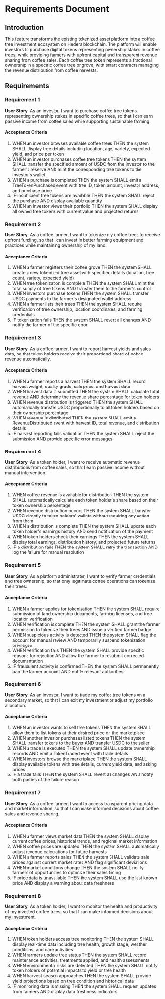 # Requirements Document

## Introduction

This feature transforms the existing tokenized asset platform into a coffee tree investment ecosystem on Hedera blockchain. The platform will enable investors to purchase digital tokens representing ownership stakes in coffee trees, while providing farmers with upfront capital and transparent revenue sharing from coffee sales. Each coffee tree token represents a fractional ownership in a specific coffee tree or grove, with smart contracts managing the revenue distribution from coffee harvests.

## Requirements

### Requirement 1

**User Story:** As an investor, I want to purchase coffee tree tokens representing ownership stakes in specific coffee trees, so that I can earn passive income from coffee sales while supporting sustainable farming.

#### Acceptance Criteria

1. WHEN an investor browses available coffee trees THEN the system SHALL display tree details including location, age, variety, expected yield, and price per token
2. WHEN an investor purchases coffee tree tokens THEN the system SHALL transfer the specified amount of USDC from the investor to the farmer's reserve AND mint the corresponding tree tokens to the investor's wallet
3. WHEN a purchase is completed THEN the system SHALL emit a TreeTokenPurchased event with tree ID, token amount, investor address, and purchase price
4. IF insufficient tree tokens are available THEN the system SHALL reject the purchase AND display available quantity
5. WHEN an investor views their portfolio THEN the system SHALL display all owned tree tokens with current value and projected returns

### Requirement 2

**User Story:** As a coffee farmer, I want to tokenize my coffee trees to receive upfront funding, so that I can invest in better farming equipment and practices while maintaining ownership of my land.

#### Acceptance Criteria

1. WHEN a farmer registers their coffee grove THEN the system SHALL create a new tokenized tree asset with specified details (location, tree count, variety, expected yield)
2. WHEN tree tokenization is complete THEN the system SHALL mint the total supply of tree tokens AND transfer them to the farmer's control
3. WHEN investors purchase tokens THEN the system SHALL transfer USDC payments to the farmer's designated wallet address
4. WHEN a farmer lists their trees THEN the system SHALL require verification of tree ownership, location coordinates, and farming credentials
5. IF tokenization fails THEN the system SHALL revert all changes AND notify the farmer of the specific error

### Requirement 3

**User Story:** As a coffee farmer, I want to report harvest yields and sales data, so that token holders receive their proportional share of coffee revenue automatically.

#### Acceptance Criteria

1. WHEN a farmer reports a harvest THEN the system SHALL record harvest weight, quality grade, sale price, and harvest date
2. WHEN harvest data is submitted THEN the system SHALL calculate total revenue AND determine the revenue share percentage for token holders
3. WHEN revenue distribution is triggered THEN the system SHALL automatically transfer USDC proportionally to all token holders based on their ownership percentage
4. WHEN revenue is distributed THEN the system SHALL emit a RevenueDistributed event with harvest ID, total revenue, and distribution details
5. IF harvest reporting fails validation THEN the system SHALL reject the submission AND provide specific error messages

### Requirement 4

**User Story:** As a token holder, I want to receive automatic revenue distributions from coffee sales, so that I earn passive income without manual intervention.

#### Acceptance Criteria

1. WHEN coffee revenue is available for distribution THEN the system SHALL automatically calculate each token holder's share based on their token ownership percentage
2. WHEN revenue distribution occurs THEN the system SHALL transfer USDC directly to token holders' wallets without requiring any action from them
3. WHEN a distribution is complete THEN the system SHALL update each token holder's earnings history AND send notification of the payment
4. WHEN token holders check their earnings THEN the system SHALL display total earnings, distribution history, and projected future returns
5. IF a distribution fails THEN the system SHALL retry the transaction AND log the failure for manual resolution

### Requirement 5

**User Story:** As a platform administrator, I want to verify farmer credentials and tree ownership, so that only legitimate coffee operations can tokenize their trees.

#### Acceptance Criteria

1. WHEN a farmer applies for tokenization THEN the system SHALL require submission of land ownership documents, farming licenses, and tree location verification
2. WHEN verification is complete THEN the system SHALL grant the farmer permission to tokenize their trees AND issue a verified farmer badge
3. WHEN suspicious activity is detected THEN the system SHALL flag the account for manual review AND temporarily suspend tokenization privileges
4. WHEN verification fails THEN the system SHALL provide specific reasons for rejection AND allow the farmer to resubmit corrected documentation
5. IF fraudulent activity is confirmed THEN the system SHALL permanently ban the farmer account AND notify relevant authorities

### Requirement 6

**User Story:** As an investor, I want to trade my coffee tree tokens on a secondary market, so that I can exit my investment or adjust my portfolio allocation.

#### Acceptance Criteria

1. WHEN an investor wants to sell tree tokens THEN the system SHALL allow them to list tokens at their desired price on the marketplace
2. WHEN another investor purchases listed tokens THEN the system SHALL transfer tokens to the buyer AND transfer USDC to the seller
3. WHEN a trade is executed THEN the system SHALL update ownership records AND emit a TokenTraded event with trade details
4. WHEN investors browse the marketplace THEN the system SHALL display available tokens with tree details, current yield data, and asking prices
5. IF a trade fails THEN the system SHALL revert all changes AND notify both parties of the failure reason

### Requirement 7

**User Story:** As a coffee farmer, I want to access transparent pricing data and market information, so that I can make informed decisions about coffee sales and revenue sharing.

#### Acceptance Criteria

1. WHEN a farmer views market data THEN the system SHALL display current coffee prices, historical trends, and regional market information
2. WHEN coffee prices are updated THEN the system SHALL automatically adjust revenue calculations for future harvests
3. WHEN a farmer reports sales THEN the system SHALL validate sale prices against current market rates AND flag significant deviations
4. WHEN market conditions change THEN the system SHALL notify farmers of opportunities to optimize their sales timing
5. IF price data is unavailable THEN the system SHALL use the last known price AND display a warning about data freshness

### Requirement 8

**User Story:** As a token holder, I want to monitor the health and productivity of my invested coffee trees, so that I can make informed decisions about my investment.

#### Acceptance Criteria

1. WHEN token holders access tree monitoring THEN the system SHALL display real-time data including tree health, growth stage, weather conditions, and care activities
2. WHEN farmers update tree status THEN the system SHALL record maintenance activities, treatments applied, and health assessments
3. WHEN environmental risks are detected THEN the system SHALL notify token holders of potential impacts to yield or tree health
4. WHEN harvest season approaches THEN the system SHALL provide yield projections based on tree condition and historical data
5. IF monitoring data is missing THEN the system SHALL request updates from farmers AND display data freshness indicators